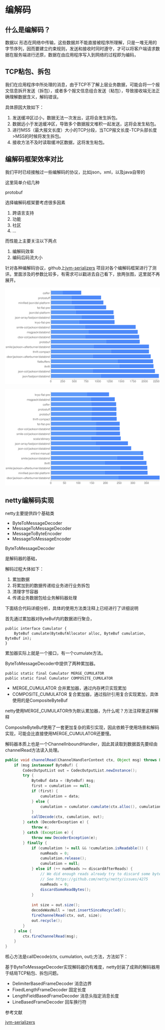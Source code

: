 # 编解码

## 什么是编解码？

数据以  形态在网络中传输，这些数据并不能直接被程序所理解，只是一堆无用的字节序列，因而要建立约束规则，发送和接收时同时遵守，才可以将客户端请求数据在服务端进行还原，数据在由应用程序写入到网络的过程即为编码，

## TCP粘包、拆包

我们在应用程序中所处理的消息，由于TCP不了解上层业务数据，可能会将一个报文信息拆开发送（拆包），或者多个报文信息组合发送（粘包），导致接收端无法正确理解数据含义，解码错误。



具体原因大致如下：

1. 发送缓冲区过小，数据无法一次发出，这将会发生拆包。
2. 数据远小于发送缓冲区，导致多个数据报文堆积一起发送，这将会发生粘包。
3. 进行MSS（最大报文长度）大小的TCP分段，当TCP报文长度-TCP头部长度>MSS的时候将发生拆包。
4. 接收方法不及时读取缓冲区数据，这将发生粘包。





##  编解码框架效率对比

我们平时已经接触过一些编解码的协议，比如json，xml，以及java自带的

这里简单介绍几种

protobuf



选择编解码框架要考虑很多因素 

1. 跨语言支持
2. 功能
3. 社区
4. ...

而性能上主要关注以下两点

1. 编解码效率
2. 编码后码流大小

针对各种编解码协议，github上[jvm-serializers](#https://github.com/eishay/jvm-serializers/wiki) 项目对各个编解码框架进行了测评。里面涉及的参数比较多，有需求可以戳进去自己看下，放两张图，这里就不再展开。

![序列化-反序列化时间](images/序列化-反序列化时间.png)

![序列化前-后大小](images/序列化前-后大小.png)



## netty编解码实现
netty主要提供四个基础类

 - ByteToMessageDecoder 
 - MessageToMessageDecoder 
 - MessageToByteEncoder
 - MessageToMessageEncoder



ByteToMessageDecoder

是解码器的基础，

解码过程大体如下：

1. 累加数据 
2. 将累加到的数据传递给业务进行业务拆包 
3. 清理字节容器 
4. 传递业务数据包给业务解码器处理

下面结合代码详细分析，具体的使用方法类注释上已经进行了详细说明

首先通过累加器对ByteBuf内的数据进行聚合，

```
public interface Cumulator {
    ByteBuf cumulate(ByteBufAllocator alloc, ByteBuf cumulation, ByteBuf in);
}
```

累加器实际上就是一个接口，有一个cumulate方法。



ByteToMessageDecoder中提供了两种累加器。

```
public static final Cumulator MERGE_CUMULATOR
public static final Cumulator COMPOSITE_CUMULATOR
```

- MERGE_CUMULATOR 合并累加器，通过内存拷贝实现累加
- COMPOSITE_CUMULATOR 复合累加器，通过指针引用复合实现累加，具体使用的是CompositeByteBuf

netty使用MERGE_CUMULATOR作为默认累加器，为什么呢？方法注释里这样解释

​    CompositeByteBuf使用了一套更加复杂的索引实现，因此依赖于使用场景和解码实现，可能会比直接使用MERGE_CUMULATOR还要慢。

解码器本质上也是一个ChannelInboundHandler，因此其读取到数据首先要经由channelRead方法读入处理。

```java
public void channelRead(ChannelHandlerContext ctx, Object msg) throws Exception {
    if (msg instanceof ByteBuf) {
        CodecOutputList out = CodecOutputList.newInstance();
        try {
            ByteBuf data = (ByteBuf) msg;
            first = cumulation == null;
            if (first) {
                cumulation = data;
            } else {
                cumulation = cumulator.cumulate(ctx.alloc(), cumulation, data);
            }
            callDecode(ctx, cumulation, out);
        } catch (DecoderException e) {
            throw e;
        } catch (Exception e) {
            throw new DecoderException(e);
        } finally {
            if (cumulation != null && !cumulation.isReadable()) {
                numReads = 0;
                cumulation.release();
                cumulation = null;
            } else if (++ numReads >= discardAfterReads) {
                // We did enough reads already try to discard some bytes so we not risk to see a OOME.
                // See https://github.com/netty/netty/issues/4275
                numReads = 0;
                discardSomeReadBytes();
            }

            int size = out.size();
            decodeWasNull = !out.insertSinceRecycled();
            fireChannelRead(ctx, out, size);
            out.recycle();
        }
    } else {
        ctx.fireChannelRead(msg);
    }
}
```

核心方法是callDecode(ctx, cumulation, out);方法，方法如下：





基于ByteToMessageDecoder实现解码器仍有难度，netty封装了成熟的解码器用于结局TCP粘包、拆包问题。

- DelimiterBasedFrameDecoder 消息边界
- FixedLengthFrameDecoder 固定长度
- LengthFieldBasedFrameDecoder 消息头指定消息长度
- LineBasedFrameDecoder  回车换行符



参考文献

[jvm-serializers](https://github.com/eishay/jvm-serializers/wiki)